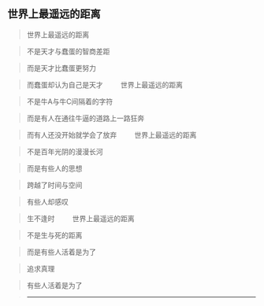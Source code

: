 ## 世界上最遥远的距离


> 世界上最遥远的距离

> 不是天才与蠢蛋的智商差距

> 而是天才比蠢蛋更努力

>而蠢蛋却认为自己是天才
&emsp;&emsp;
>世界上最遥远的距离

>不是牛A与牛C间隔着的字符

>而是有人在通往牛逼的道路上一路狂奔

>而有人还没开始就学会了放弃
&emsp;&emsp;
>世界上最遥远的距离

>不是百年光阴的漫漫长河

>而是有些人的思想

>跨越了时间与空间

>有些人却感叹

>生不逢时
&emsp;&emsp;
>世界上最遥远的距离

>不是生与死的距离

>而是有些人活着是为了

>追求真理

>有些人活着是为了

>_______
